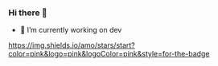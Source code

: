 ### Hi there 👋

- 🔭 I’m currently working on dev

https://img.shields.io/amo/stars/start?color=pink&logo=pink&logoColor=pink&style=for-the-badge
